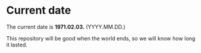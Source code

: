 # Current date

The current date is **1971.02.03.** (YYYY.MM.DD.)

This repository will be good when the world ends, so we will know how long it lasted.